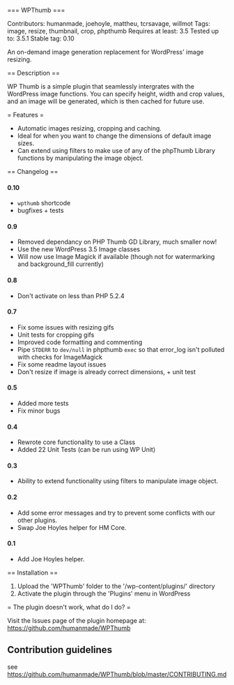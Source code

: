 === WPThumb ===

Contributors: humanmade, joehoyle, mattheu, tcrsavage, willmot
Tags: image, resize, thumbnail, crop, phpthumb
Requires at least: 3.5
Tested up to: 3.5.1
Stable tag: 0.10

An on-demand image generation replacement for WordPress' image resizing.

== Description ==

WP Thumb is a simple plugin that seamlessly intergrates with the WordPress image functions. You can specify height, width and crop values, and an image will be generated, which is then cached for future use.

= Features =

* Automatic images resizing, cropping and caching.
* Ideal for when you want to change the dimensions of default image sizes.
* Can extend using filters to make use of any of the phpThumb Library functions by manipulating the image object.

== Changelog ==

#### 0.10

* `wpthumb` shortcode
* bugfixes + tests

#### 0.9

* Removed dependancy on PHP Thumb GD Library, much smaller now!
* Use the new WordPress 3.5 Image classes
* Will now use Image Magick if available (though not for watermarking and background_fill currently)

#### 0.8

* Don't activate on less than PHP 5.2.4

#### 0.7

* Fix some issues with resizing gifs
* Unit tests for cropping gifs
* Improved code formatting and commenting
* Pipe `STDERR` to `dev/null` in phpthumb `exec` so that error_log isn't polluted with checks for ImageMagick
* Fix some readme layout issues
* Don't resize if image is already correct dimensions, + unit test

#### 0.5

* Added more tests
* Fix minor bugs

#### 0.4

* Rewrote core functionality to use a Class
* Added 22 Unit Tests (can be run using WP Unit)

#### 0.3

* Ability to extend functionality using filters to manipulate image object.

#### 0.2

* Add some error messages and try to prevent some conflicts with our other plugins.
* Swap Joe Hoyles helper for HM Core.

#### 0.1

* Add Joe Hoyles helper.

== Installation ==

1. Upload the 'WPThumb' folder to the '/wp-content/plugins/' directory
2. Activate the plugin through the 'Plugins' menu in WordPress

= The plugin doesn't work, what do I do? =

Visit the Issues page of the plugin homepage at: https://github.com/humanmade/WPThumb

## Contribution guidelines ##

see https://github.com/humanmade/WPThumb/blob/master/CONTRIBUTING.md
